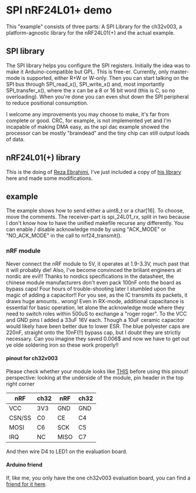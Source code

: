 # SPI nRF24L01+ demo
This "example" consists of three parts:
A SPI Library for the ch32v003, a platform-agnostic library for the nRF24L01(+) and the actual example.

## SPI library
The SPI library helps you configure the SPI registers.
Initially the idea was to make it Arduino-compatible but GPL.
This is free-er.
Currently, only master-mode is supported, either R+W or W-only.
Then you can start talking on the SPI bus through SPI_read_x(), SPI_write_x() and, most importantly SPI_transfer_x(), where the x can be a 8 or 16 bit word (this is C, so no overloading).
When you're done you can even shut down the SPI peripheral to reduce positional consumption.

I welcome any improvements you may choose to make, it's far from complete or good.
CRC, for example, is not implemented yet and I'm incapable of making DMA easy, as the spi dac example showed the processor can be mostly "braindead" and the tiny chip can still output loads of data.

## nRF24L01(+) library
This is the doing of [Reza Ebrahimi](https://github.com/ebrezadev), I've just included a copy of [his library](https://github.com/ebrezadev/nRF24L01-C-Driver) here and made some modifications.

## example
The example shows how to send either a uint8_t or a char[16].
To choose, move the comments.
The receiver-part is spi_24L01_rx, split in two because I don't know how to have the unified makefile recurse any differently.
You can enable / disable acknowledge mode by using "ACK_MODE" or "NO_ACK_MODE" in the call to nrf24_transmit().

### nRF module
Never connect the nRF module to 5V, it operates at 1.9-3.3V, much past that it will probably die!
Also, I've become convinced the briliant engineers at nordic are evil!!
Thanks to nordics specifications in the datasheet, the chinese module manufacturers don't even pack 100nF onto the board as bypass caps!
Four hours of trouble-shooting later I stumbled upon the magic of adding a capacitor!!
For you see, as the IC transmits its packets, it draws huge amounts.. wrong!
Even in RX-mode, additional capacitance is essential for basic operation, let alone the acknowledge mode where they need to switch roles within 500uS to exchange a "roger roger".
To the VCC and GND pins I added a 33uF 16V each. Though a 10uF ceramic capacitor would likely have been better due to lower ESR. The blue polyester caps are 220nF, straight onto the 10nF(!!) bypass cap, but I doubt they are strictly necessary.
Can you imagine they saved 0.006$ and now we have to get out ye olde soldering iron so these work properly!!

#### pinout for ch32v003
Please check whether your module looks like [THIS](https://www.circuitspecialists.com/content/552219/NRF24L01-RF-2.jpg) before using this pinout!
perspective: looking at the underside of the module, pin header in the top right corner

nRF		  | ch32		|	nRF		| ch32
--------|---------|-------|------
VCC     | 3V3     | GND   | GND
CSN/SS  |	C0			|	CE		| C4
MOSI	  | C6			|	SCK		| C5
IRQ		  | NC			|	MISO	| C7

And then wire D4 to LED1 on the evaluation board.

#### Arduino friend
If, like me, you only have the one ch32v003 evaluation board, you can find a [friend for it here](https://github.com/recallmenot/ch32v003fun_friends/tree/main/Arduino/NRF24L01_RX).
